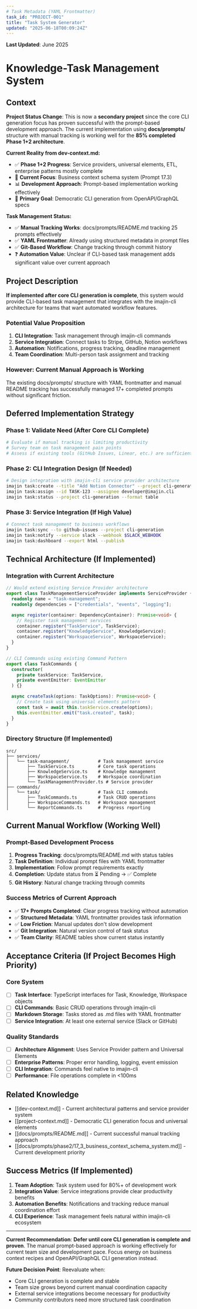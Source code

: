 ```yaml
---
# Task Metadata (YAML Frontmatter)
task_id: "PROJECT-001"
title: "Task System Generator"
updated: "2025-06-18T00:09:24Z"
---
```

**Last Updated**: June 2025


# Knowledge-Task Management System

## Context

**Project Status Change**: This is now a **secondary project** since the core CLI generation focus has proven successful with the prompt-based development approach. The current implementation using **docs/prompts/** structure with manual tracking is working well for the **85% completed Phase 1+2 architecture**.

**Current Reality from dev-context.md:**

- ✅ **Phase 1+2 Progress**: Service providers, universal elements, ETL, enterprise patterns mostly complete
- 🔄 **Current Focus**: Business context schema system (Prompt 17.3)
- 📊 **Development Approach**: Prompt-based implementation working effectively
- 🎯 **Primary Goal**: Democratic CLI generation from OpenAPI/GraphQL specs

**Task Management Status:**

- ✅ **Manual Tracking Works**: docs/prompts/README.md tracking 25 prompts effectively
- ✅ **YAML Frontmatter**: Already using structured metadata in prompt files
- ✅ **Git-Based Workflow**: Change tracking through commit history
- ❓ **Automation Value**: Unclear if CLI-based task management adds significant value over current approach

## Project Description

**If implemented after core CLI generation is complete**, this system would provide CLI-based task management that integrates with the imajin-cli architecture for teams that want automated workflow features.

### Potential Value Proposition

1. **CLI Integration**: Task management through imajin-cli commands
2. **Service Integration**: Connect tasks to Stripe, GitHub, Notion workflows
3. **Automation**: Notifications, progress tracking, deadline management
4. **Team Coordination**: Multi-person task assignment and tracking

### **However: Current Manual Approach is Working**

The existing docs/prompts/ structure with YAML frontmatter and manual README tracking has successfully managed 17+ completed prompts without significant friction.

## Deferred Implementation Strategy

### Phase 1: Validate Need (After Core CLI Complete)

```bash
# Evaluate if manual tracking is limiting productivity
# Survey team on task management pain points
# Assess if existing tools (GitHub Issues, Linear, etc.) are sufficient
```

### Phase 2: CLI Integration Design (If Needed)

```bash
# Design integration with imajin-cli service provider architecture
imajin task:create --title "Add Notion Connector" --project cli-generation
imajin task:assign --id TASK-123 --assignee developer@imajin.cli
imajin task:status --project cli-generation --format table
```

### Phase 3: Service Integration (If High Value)

```bash
# Connect task management to business workflows
imajin task:sync --to github-issues --project cli-generation
imajin task:notify --service slack --webhook $SLACK_WEBHOOK
imajin task:dashboard --export html --publish
```

## Technical Architecture (If Implemented)

### Integration with Current Architecture

```typescript
// Would extend existing Service Provider architecture
export class TaskManagementServiceProvider implements ServiceProvider {
  readonly name = "task-management";
  readonly dependencies = ["credentials", "events", "logging"];

  async register(container: DependencyContainer): Promise<void> {
    // Register task management services
    container.register("TaskService", TaskService);
    container.register("KnowledgeService", KnowledgeService);
    container.register("WorkspaceService", WorkspaceService);
  }
}

// CLI Commands using existing Command Pattern
export class TaskCommands {
  constructor(
    private taskService: TaskService,
    private eventEmitter: EventEmitter
  ) {}

  async createTask(options: TaskOptions): Promise<void> {
    // Create task using universal elements pattern
    const task = await this.taskService.create(options);
    this.eventEmitter.emit("task.created", task);
  }
}
```

### Directory Structure (If Implemented)

```
src/
├── services/
│   └── task-management/           # Task management service
│       ├── TaskService.ts         # Core task operations
│       ├── KnowledgeService.ts    # Knowledge management
│       ├── WorkspaceService.ts    # Workspace coordination
│       └── TaskManagementProvider.ts # Service provider
├── commands/
│   └── task/                      # Task CLI commands
│       ├── TaskCommands.ts        # Task CRUD operations
│       ├── WorkspaceCommands.ts   # Workspace management
│       └── ReportCommands.ts      # Progress reporting
```

## Current Manual Workflow (Working Well)

### Prompt-Based Development Process

1. **Progress Tracking**: docs/prompts/README.md with status tables
2. **Task Definition**: Individual prompt files with YAML frontmatter
3. **Implementation**: Follow prompt requirements exactly
4. **Completion**: Update status from ⏳ Pending → ✅ Complete
5. **Git History**: Natural change tracking through commits

### Success Metrics of Current Approach

- ✅ **17+ Prompts Completed**: Clear progress tracking without automation
- ✅ **Structured Metadata**: YAML frontmatter provides task information
- ✅ **Low Friction**: Manual updates don't slow development
- ✅ **Git Integration**: Natural version control of task status
- ✅ **Team Clarity**: README tables show current status instantly

## Acceptance Criteria (If Project Becomes High Priority)

### Core System

- [ ] **Task Interface**: TypeScript interfaces for Task, Knowledge, Workspace objects
- [ ] **CLI Commands**: Basic CRUD operations through imajin-cli
- [ ] **Markdown Storage**: Tasks stored as .md files with YAML frontmatter
- [ ] **Service Integration**: At least one external service (Slack or GitHub)

### Quality Standards

- [ ] **Architecture Alignment**: Uses Service Provider pattern and Universal Elements
- [ ] **Enterprise Patterns**: Proper error handling, logging, event emission
- [ ] **CLI Integration**: Commands feel native to imajin-cli
- [ ] **Performance**: File operations complete in <100ms

## Related Knowledge

- [[dev-context.md]] - Current architectural patterns and service provider system
- [[project-context.md]] - Democratic CLI generation focus and universal elements
- [[docs/prompts/README.md]] - Current successful manual tracking approach
- [[docs/prompts/phase2/17_3_business_context_schema_system.md]] - Current development priority

## Success Metrics (If Implemented)

1. **Team Adoption**: Task system used for 80%+ of development work
2. **Integration Value**: Service integrations provide clear productivity benefits
3. **Automation Benefits**: Notifications and tracking reduce manual coordination effort
4. **CLI Experience**: Task management feels natural within imajin-cli ecosystem

---

**Current Recommendation**: **Defer until core CLI generation is complete and proven**. The manual prompt-based approach is working effectively for current team size and development pace. Focus energy on business context recipes and OpenAPI/GraphQL CLI generation instead.

**Future Decision Point**: Reevaluate when:

- Core CLI generation is complete and stable
- Team size grows beyond current manual coordination capacity
- External service integrations become necessary for productivity
- Community contributors need more structured task coordination
